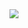 <githubstats align="center">
  <picture>
    <source
      srcset="https://github-readme-stats-pi-liard.vercel.app/api?username=BunniBismuth&show_icons=true&theme=tokyonight"
      media="(prefers-color-scheme: dark)"
    />
    <source
      srcset="https://github-readme-stats-pi-liard.vercel.app/api?username=BunniBismuth&show_icons=true"
      media="(prefers-color-scheme: light), (prefers-color-scheme: no-preference)"
    />
    <img src="github-readme-stats-pi-liard.vercel.app/api?username=BunniBismuth&show_icons=true" />
  </picture>     
</githubstats>
<!--
**BunniBismuth/BunniBismuth** is a ✨ _special_ ✨ repository because its `README.md` (this file) appears on your GitHub profile.

Here are some ideas to get you started:

- 🔭 I’m currently working on ...
- 🌱 I’m currently learning ...
- 👯 I’m looking to collaborate on ...
- 🤔 I’m looking for help with ...
- 💬 Ask me about ...
- 📫 How to reach me: ...
- 😄 Pronouns: ...
- ⚡ Fun fact: ...
-->
